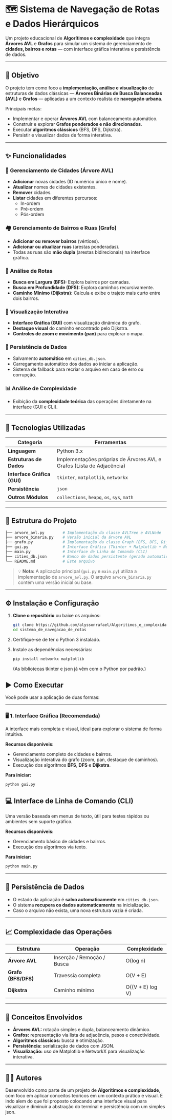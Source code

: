 # 🗺️ Sistema de Navegação de Rotas e Dados Hierárquicos

Um projeto educacional de **Algorítimos e complexidade** que integra **Árvores AVL** e **Grafos** para simular um sistema de gerenciamento de **cidades, bairros e rotas** — com interface gráfica interativa e persistência de dados.

---

## 🎯 Objetivo

O projeto tem como foco a **implementação, análise e visualização** de estruturas de dados clássicas — **Árvores Binárias de Busca Balanceadas (AVL)** e **Grafos** — aplicadas a um contexto realista de **navegação urbana**.

Principais metas:

- Implementar e operar **Árvores AVL** com balanceamento automático.
- Construir e explorar **Grafos ponderados e não direcionados**.
- Executar **algoritmos clássicos** (BFS, DFS, Dijkstra).
- Persistir e visualizar dados de forma interativa.

---

## ✨ Funcionalidades

### 🌆 Gerenciamento de Cidades (Árvore AVL)

- **Adicionar** novas cidades (ID numérico único e nome).
- **Atualizar** nomes de cidades existentes.
- **Remover** cidades.
- **Listar** cidades em diferentes percursos:
  - In-ordem
  - Pré-ordem
  - Pós-ordem

### 🏘️ Gerenciamento de Bairros e Ruas (Grafo)

- **Adicionar ou remover bairros** (vértices).
- **Adicionar ou atualizar ruas** (arestas ponderadas).
- Todas as ruas são **mão dupla** (arestas bidirecionais) na interface gráfica.

### 🧭 Análise de Rotas

- **Busca em Largura (BFS):** Explora bairros por camadas.
- **Busca em Profundidade (DFS):** Explora caminhos recursivamente.
- **Caminho Mínimo (Dijkstra):** Calcula e exibe o trajeto mais curto entre dois bairros.

### 🎨 Visualização Interativa

- **Interface Gráfica (GUI)** com visualização dinâmica do grafo.
- **Destaque visual** do caminho encontrado pelo Dijkstra.
- **Controles de zoom e movimento (pan)** para explorar o mapa.

### 💾 Persistência de Dados

- Salvamento **automático** em `cities_db.json`.
- Carregamento automático dos dados ao iniciar a aplicação.
- Sistema de fallback para recriar o arquivo em caso de erro ou corrupção.

### 📊 Análise de Complexidade

- Exibição da **complexidade teórica** das operações diretamente na interface (GUI e CLI).

---

## 🧰 Tecnologias Utilizadas

| Categoria                          | Ferramentas                                                                |
| ---------------------------------- | -------------------------------------------------------------------------- |
| **Linguagem**                | Python 3.x                                                                 |
| **Estruturas de Dados**      | Implementações próprias de Árvores AVL e Grafos (Lista de Adjacência) |
| **Interface Gráfica (GUI)** | `tkinter`, `matplotlib`, `networkx`                                  |
| **Persistência**            | `json`                                                                   |
| **Outros Módulos**          | `collections`, `heapq`, `os`, `sys`, `math`                      |

---

## 📁 Estrutura do Projeto

```bash
├── arvore_avl.py        # Implementação da classe AVLTree e AVLNode
├── arvore_binaria.py    # Versão inicial da árvore AVL 
├── grafo.py             # Implementação da classe Graph (BFS, DFS, Dijkstra, etc.)
├── gui.py               # Interface Gráfica (Tkinter + Matplotlib + NetworkX)
├── main.py              # Interface de Linha de Comando (CLI)
├── cities_db.json       # Banco de dados persistente (gerado automaticamente)
└── README.md            # Este arquivo
```

> 💡 **Nota:** A aplicação principal (`gui.py` e `main.py`) utiliza a implementação de `arvore_avl.py`. O arquivo `arvore_binaria.py` contém uma versão inicial ou base.

---

## ⚙️ Instalação e Configuração

1. **Clone o repositório** ou baixe os arquivos:

   ```bash
   git clone https://github.com/alyssonrafael/Algoritimos_e_complexidade
   cd sistema_de_navegacao_de_rotas
   ```
2. Certifique-se de ter o Python 3 instalado.
3. Instale as dependências necessárias:

   ```bash
   pip install networkx matplotlib
   ```

   (As bibliotecas tkinter e json já vêm com o Python por padrão.)

## ▶️ Como Executar

Você pode usar a aplicação de duas formas:

---

### 🖥️ 1. Interface Gráfica (Recomendada)

A interface mais completa e visual, ideal para explorar o sistema de forma intuitiva.

**Recursos disponíveis:**

- Gerenciamento completo de cidades e bairros.
- Visualização interativa do grafo (zoom, pan, destaque de caminhos).
- Execução dos algoritmos **BFS**, **DFS** e **Dijkstra**.

**Para iniciar:**

```bash
python gui.py
```

## 💻 Interface de Linha de Comando (CLI)

Uma versão baseada em menus de texto, útil para testes rápidos ou ambientes sem suporte gráfico.

**Recursos disponíveis:**

- Gerenciamento básico de cidades e bairros.
- Execução dos algoritmos via texto.

**Para iniciar:**

```bash
python main.py
```

---

## 💾 Persistência de Dados

- O estado da aplicação é **salvo automaticamente** em `cities_db.json`.
- O sistema **recupera os dados automaticamente** na inicialização.
- Caso o arquivo não exista, uma nova estrutura vazia é criada.

---

## 📈 Complexidade das Operações

| Estrutura                 | Operação                     | Complexidade     |
| ------------------------- | ------------------------------ | ---------------- |
| **Árvore AVL**     | Inserção / Remoção / Busca | O(log n)         |
| **Grafo (BFS/DFS)** | Travessia completa             | O(V + E)         |
| **Dijkstra**        | Caminho mínimo                | O((V + E) log V) |

---

## 🧩 Conceitos Envolvidos

- **Árvores AVL:** rotação simples e dupla, balanceamento dinâmico.
- **Grafos:** representação via lista de adjacência, pesos e conectividade.
- **Algoritmos clássicos:** busca e otimização.
- **Persistência:** serialização de dados com JSON.
- **Visualização:** uso de Matplotlib e NetworkX para visualização interativa.

---

## 👨‍💻 Autores

Desenvolvido como parte de um projeto de **Algorítimos e complexidade**, com foco em aplicar conceitos teóricos em um contexto prático e visual. E indo alem do que foi proposto colocando uma interface visual para visualizar e diminuir a abstração do terminal e persistência com um simples json.
